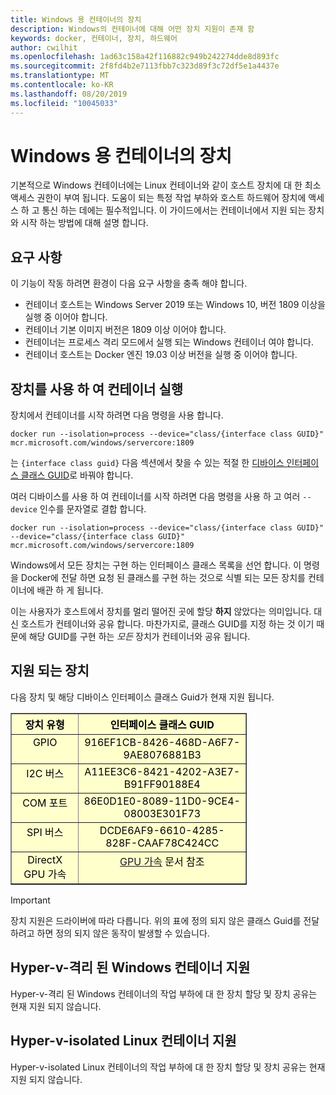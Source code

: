```yaml
---
title: Windows 용 컨테이너의 장치
description: Windows의 컨테이너에 대해 어떤 장치 지원이 존재 함
keywords: docker, 컨테이너, 장치, 하드웨어
author: cwilhit
ms.openlocfilehash: 1ad63c158a42f116882c949b242274dde8d893fc
ms.sourcegitcommit: 2f8fd4b2e7113fbb7c323d89f3c72df5e1a4437e
ms.translationtype: MT
ms.contentlocale: ko-KR
ms.lasthandoff: 08/20/2019
ms.locfileid: "10045033"
---
```

# <a name="devices-in-containers-on-windows"></a>Windows 용 컨테이너의 장치

기본적으로 Windows 컨테이너에는 Linux 컨테이너와 같이 호스트 장치에 대 한 최소 액세스 권한이 부여 됩니다. 도움이 되는 특정 작업 부하와 호스트 하드웨어 장치에 액세스 하 고 통신 하는 데에는 필수적입니다. 이 가이드에서는 컨테이너에서 지원 되는 장치와 시작 하는 방법에 대해 설명 합니다.

## <a name="requirements"></a>요구 사항

이 기능이 작동 하려면 환경이 다음 요구 사항을 충족 해야 합니다.
- 컨테이너 호스트는 Windows Server 2019 또는 Windows 10, 버전 1809 이상을 실행 중 이어야 합니다.
- 컨테이너 기본 이미지 버전은 1809 이상 이어야 합니다.
- 컨테이너는 프로세스 격리 모드에서 실행 되는 Windows 컨테이너 여야 합니다.
- 컨테이너 호스트는 Docker 엔진 19.03 이상 버전을 실행 중 이어야 합니다.

## <a name="run-a-container-with-a-device"></a>장치를 사용 하 여 컨테이너 실행

장치에서 컨테이너를 시작 하려면 다음 명령을 사용 합니다.

```shell
docker run --isolation=process --device="class/{interface class GUID}" mcr.microsoft.com/windows/servercore:1809
```

는 `{interface class guid}` 다음 섹션에서 찾을 수 있는 적절 한 [디바이스 인터페이스 클래스 GUID](https://docs.microsoft.com/windows-hardware/drivers/install/overview-of-device-interface-classes)로 바꿔야 합니다.

여러 디바이스를 사용 하 여 컨테이너를 시작 하려면 다음 명령을 사용 하 고 여러 `--device` 인수를 문자열로 결합 합니다.

```shell
docker run --isolation=process --device="class/{interface class GUID}" --device="class/{interface class GUID}" mcr.microsoft.com/windows/servercore:1809
```

Windows에서 모든 장치는 구현 하는 인터페이스 클래스 목록을 선언 합니다. 이 명령을 Docker에 전달 하면 요청 된 클래스를 구현 하는 것으로 식별 되는 모든 장치를 컨테이너에 배관 하 게 됩니다.

이는 사용자가 호스트에서 장치를 멀리 떨어진 곳에 할당 **하지** 않았다는 의미입니다. 대신 호스트가 컨테이너와 공유 합니다. 마찬가지로, 클래스 GUID를 지정 하는 것 이기 때문에 해당 GUID를 구현 하는 _모든_ 장치가 컨테이너와 공유 됩니다.

## <a name="what-devices-are-supported"></a>지원 되는 장치

다음 장치 및 해당 디바이스 인터페이스 클래스 Guid가 현재 지원 됩니다.
  
<table border="1" style="background-color:FFFFCC;border-collapse:collapse;border:1px solid FFCC00;color:000000;width:75%" cellpadding="5" cellspacing="5">
<thead>
<tr valign="top">
<th><center>장치 유형</center></th>
<th><center>인터페이스 클래스 GUID</center></th>
</tr>
</thead>
<tbody>
<tr valign="top">
<td><center>GPIO</center></td>
<td><center>916EF1CB-8426-468D-A6F7-9AE8076881B3</center></td>
</tr>
<tr valign="top">
<td><center>I2C 버스</center></td>
<td><center>A11EE3C6-8421-4202-A3E7-B91FF90188E4</center></td>
</tr>
<tr valign="top">
<td><center>COM 포트</center></td>
<td><center>86E0D1E0-8089-11D0-9CE4-08003E301F73</center></td>
</tr>
<tr valign="top">
<td><center>SPI 버스</center></td>
<td><center>DCDE6AF9-6610-4285-828F-CAAF78C424CC</center></td>
</tr>
<tr valign="top">
<td><center>DirectX GPU 가속</center></td>
<td><center><a href="https://docs.microsoft.com/virtualization/windowscontainers/deploy-containers/gpu-acceleration">GPU 가속</a> 문서 참조</center></td>
</tr>
</tbody>
</table>

> [!IMPORTANT]
> 장치 지원은 드라이버에 따라 다릅니다. 위의 표에 정의 되지 않은 클래스 Guid를 전달 하려고 하면 정의 되지 않은 동작이 발생할 수 있습니다.

## <a name="hyper-v-isolated-windows-container-support"></a>Hyper-v-격리 된 Windows 컨테이너 지원

Hyper-v-격리 된 Windows 컨테이너의 작업 부하에 대 한 장치 할당 및 장치 공유는 현재 지원 되지 않습니다.

## <a name="hyper-v-isolated-linux-container-support"></a>Hyper-v-isolated Linux 컨테이너 지원

Hyper-v-isolated Linux 컨테이너의 작업 부하에 대 한 장치 할당 및 장치 공유는 현재 지원 되지 않습니다.
